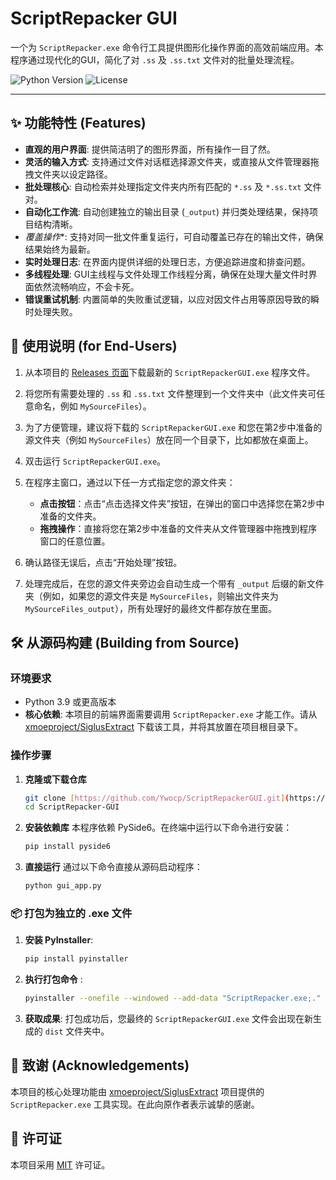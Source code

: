 # ScriptRepacker GUI

一个为 `ScriptRepacker.exe` 命令行工具提供图形化操作界面的高效前端应用。本程序通过现代化的GUI，简化了对 `.ss` 及 `.ss.txt` 文件对的批量处理流程。

![Python Version](https://img.shields.io/badge/python-3.9+-blue.svg)
![License](https://img.shields.io/badge/license-MIT-green.svg)

---

## ✨ 功能特性 (Features)

* **直观的用户界面**: 提供简洁明了的图形界面，所有操作一目了然。
* **灵活的输入方式**: 支持通过文件对话框选择源文件夹，或直接从文件管理器拖拽文件夹以设定路径。
* **批处理核心**: 自动检索并处理指定文件夹内所有匹配的 `*.ss` 及 `*.ss.txt` 文件对。
* **自动化工作流**: 自动创建独立的输出目录 (`_output`) 并归类处理结果，保持项目结构清晰。
* *覆盖操作**: 支持对同一批文件重复运行，可自动覆盖已存在的输出文件，确保结果始终为最新。
* **实时处理日志**: 在界面内提供详细的处理日志，方便追踪进度和排查问题。
* **多线程处理**: GUI主线程与文件处理工作线程分离，确保在处理大量文件时界面依然流畅响应，不会卡死。
* **错误重试机制**: 内置简单的失败重试逻辑，以应对因文件占用等原因导致的瞬时处理失败。

## 📖 使用说明 (for End-Users)

1.  从本项目的 [Releases 页面](https://github.com/Ywocp/ScriptRepackerGUI/releases)下载最新的 `ScriptRepackerGUI.exe` 程序文件。

2.  将您所有需要处理的 `.ss` 和 `.ss.txt` 文件整理到一个文件夹中（此文件夹可任意命名，例如 `MySourceFiles`）。

3.  为了方便管理，建议将下载的 `ScriptRepackerGUI.exe` 和您在第2步中准备的源文件夹（例如 `MySourceFiles`）放在同一个目录下，比如都放在桌面上。

4.  双击运行 `ScriptRepackerGUI.exe`。

5.  在程序主窗口，通过以下任一方式指定您的源文件夹：
    * **点击按钮**：点击“点击选择文件夹”按钮，在弹出的窗口中选择您在第2步中准备的文件夹。
    * **拖拽操作**：直接将您在第2步中准备的文件夹从文件管理器中拖拽到程序窗口的任意位置。

6.  确认路径无误后，点击“开始处理”按钮。

7.  处理完成后，在您的源文件夹旁边会自动生成一个带有 `_output` 后缀的新文件夹（例如，如果您的源文件夹是 `MySourceFiles`，则输出文件夹为 `MySourceFiles_output`），所有处理好的最终文件都存放在里面。

## 🛠️ 从源码构建 (Building from Source)

### 环境要求
* Python 3.9 或更高版本
* **核心依赖**: 本项目的前端界面需要调用 `ScriptRepacker.exe` 才能工作。请从 [xmoeproject/SiglusExtract](https://github.com/xmoeproject/SiglusExtract/blob/master/tools/ScriptRepacker.exe) 下载该工具，并将其放置在项目根目录下。

### 操作步骤

1.  **克隆或下载仓库**
    ```bash
    git clone [https://github.com/Ywocp/ScriptRepackerGUI.git](https://github.com/Ywocp/ScriptRepackerGUI.git)
    cd ScriptRepacker-GUI
    ```

2.  **安装依赖库**
    本程序依赖 PySide6。在终端中运行以下命令进行安装：
    ```bash
    pip install pyside6
    ```

3.  **直接运行**
    通过以下命令直接从源码启动程序：
    ```bash
    python gui_app.py
    ```

### 📦 打包为独立的 .exe 文件

1.  **安装 PyInstaller**:
    ```bash
    pip install pyinstaller
    ```

2.  **执行打包命令** :
    ```bash
    pyinstaller --onefile --windowed --add-data "ScriptRepacker.exe;." -n "ScriptRepackerGUI" --exclude-module "PySide6.QtNetwork" --exclude-module "PySide6.QtWebEngineCore" --exclude-module "PySide6.QtMultimedia" --exclude-module "PySide6.QtSql" --exclude-module "PySide6.QtTest" gui_app.py
    ```
    
3.  **获取成果**:
    打包成功后，您最终的 `ScriptRepackerGUI.exe` 文件会出现在新生成的 `dist` 文件夹中。

## 🙏 致谢 (Acknowledgements)

本项目的核心处理功能由 [xmoeproject/SiglusExtract](https://github.com/xmoeproject/SiglusExtract) 项目提供的 `ScriptRepacker.exe` 工具实现。在此向原作者表示诚挚的感谢。

## 📄 许可证

本项目采用 [MIT](https://opensource.org/licenses/MIT) 许可证。
